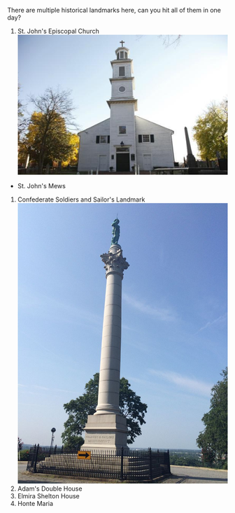 There are multiple historical landmarks here, can you hit all of them in one day?

1. St. John's Episcopal Church![St johns church](church.jpg)
  * St. John's Mews
1. Confederate Soldiers and Sailor's Landmark![Soldiers landmark](soldiers.jpg)
1. Adam's Double House
1. Elmira Shelton House
1. Honte Maria
